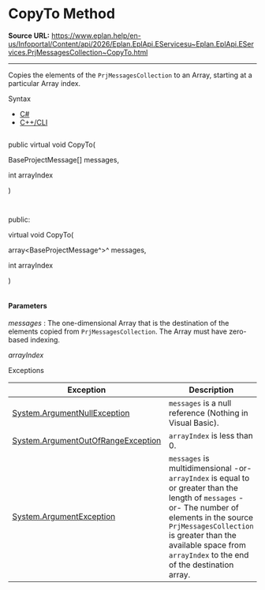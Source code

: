 # CopyTo Method

**Source URL:** https://www.eplan.help/en-us/Infoportal/Content/api/2026/Eplan.EplApi.EServicesu~Eplan.EplApi.EServices.PrjMessagesCollection~CopyTo.html

---

Copies the elements of the `PrjMessagesCollection` to an Array, starting at a particular Array index.

Syntax

- [C#](#i-syntax-CS)
- [C++/CLI](#i-syntax-CPP2005)

```
```
public virtual void CopyTo( 

   BaseProjectMessage[] messages,

   int arrayIndex

)
```
```

```
```
public:

virtual void CopyTo( 

   array<BaseProjectMessage^>^ messages,

   int arrayIndex

)
```
```

#### Parameters

*messages*
:   The one-dimensional Array that is the destination of the elements copied from `PrjMessagesCollection`. The Array must have zero-based indexing.

*arrayIndex*

Exceptions

| Exception | Description |
| --- | --- |
| [System.ArgumentNullException](#) | `messages` is a null reference (Nothing in Visual Basic). |
| [System.ArgumentOutOfRangeException](#) | `arrayIndex` is less than 0. |
| [System.ArgumentException](#) | `messages` is multidimensional -or- `arrayIndex` is equal to or greater than the length of `messages` -or- The number of elements in the source `PrjMessagesCollection` is greater than the available space from `arrayIndex` to the end of the destination array. |
